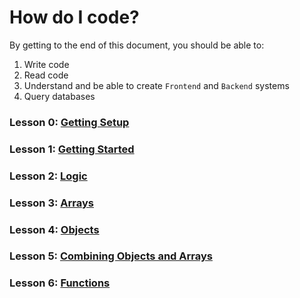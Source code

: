 # How do I code?

By getting to the end of this document, you should be able to:

1. Write code
2. Read code
3. Understand and be able to create `Frontend` and `Backend` systems
4. Query databases

### Lesson 0: [Getting Setup](lesson-0/README.md)
### Lesson 1: [Getting Started](lesson-1/README.md)
### Lesson 2: [Logic](lesson-2/README.md)
### Lesson 3: [Arrays](lesson-3/README.md)
### Lesson 4: [Objects](lesson-4/README.md)
### Lesson 5: [Combining Objects and Arrays](lesson-5/README.md)
### Lesson 6: [Functions](lesson-6/README.md)